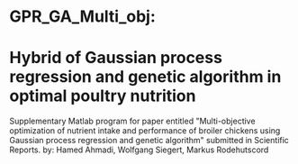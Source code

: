 # GPR_GA_Multi_obj:
# Hybrid of Gaussian process regression and genetic algorithm in optimal poultry nutrition

Supplementary Matlab program for paper entitled "Multi-objective optimization of nutrient intake and performance of broiler chickens using Gaussian process regression and genetic algorithm" submitted in Scientific Reports.
by: Hamed Ahmadi, Wolfgang Siegert, Markus Rodehutscord
